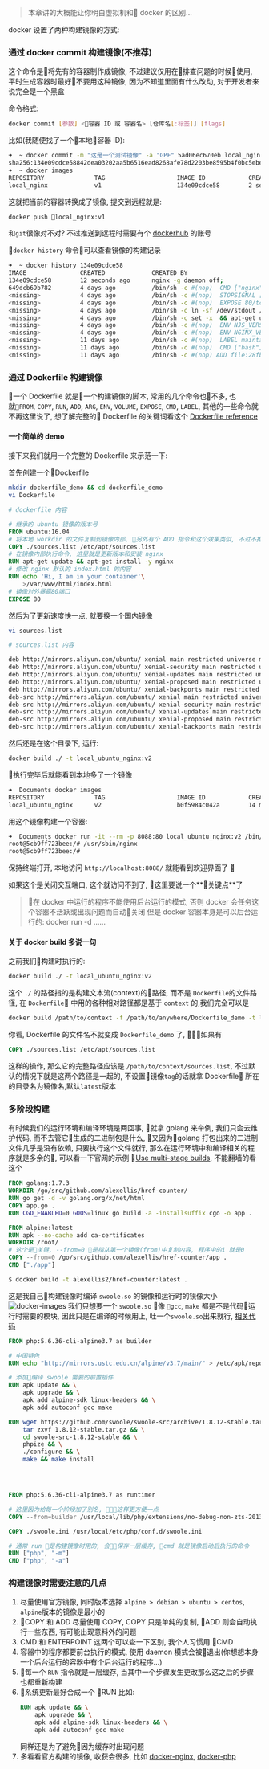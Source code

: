 
> 本章讲的大概能让你明白虚拟机和 docker 的区别...

docker 设置了两种构建镜像的方式:
### 通过 docker commit 构建镜像(不推荐)
这个命令是将先有的容器制作成镜像, 不过建议仅用在排查问题的时候使用, 平时生成容器时最好不要用这种镜像, 因为不知道里面有什么改动, 对于开发者来说完全是一个黑盒

命令格式:
```bash
docker commit [参数] <容器 ID 或 容器名> [仓库名[:标签]] [flags]
```

比如(我随便找了一个本地容器 ID):
```bash
➜  ~ docker commit -m "这是一个测试镜像" -a "GPF" 5ad06ec670eb local_nginx:v1
sha256:134e09cdce58842dea03202aa5b6516ead8268afe78d2203be8595b4f0bc5ebe
➜  ~ docker images
REPOSITORY              TAG                    IMAGE ID            CREATED             SIZE
local_nginx             v1                     134e09cdce58        2 seconds ago       109MB
```
这就把当前的容器转换成了镜像, 提交到远程就是:
```bash
docker push local_nginx:v1
```
和`git`很像对不对?   不过推送到远程时需要有个 [dockerhub](https://hub.docker.com/_/php/) 的账号

`docker history` 命令可以查看镜像的构建记录
```bash
➜  ~ docker history 134e09cdce58
IMAGE               CREATED             CREATED BY                                      SIZE                COMMENT
134e09cdce58        12 seconds ago      nginx -g daemon off;                            0B                  这是一个测试镜像
649dcb69b782        4 days ago          /bin/sh -c #(nop)  CMD ["nginx" "-g" "daemon…   0B
<missing>           4 days ago          /bin/sh -c #(nop)  STOPSIGNAL [SIGTERM]         0B
<missing>           4 days ago          /bin/sh -c #(nop)  EXPOSE 80/tcp                0B
<missing>           4 days ago          /bin/sh -c ln -sf /dev/stdout /var/log/nginx…   22B
<missing>           4 days ago          /bin/sh -c set -x  && apt-get update  && apt…   53.7MB
<missing>           4 days ago          /bin/sh -c #(nop)  ENV NJS_VERSION=1.15.1.0.…   0B
<missing>           4 days ago          /bin/sh -c #(nop)  ENV NGINX_VERSION=1.15.1-…   0B
<missing>           11 days ago         /bin/sh -c #(nop)  LABEL maintainer=NGINX Do…   0B
<missing>           11 days ago         /bin/sh -c #(nop)  CMD ["bash"]                 0B
<missing>           11 days ago         /bin/sh -c #(nop) ADD file:28fbc9fd012eef727…   55.3MB
```

### 通过 Dockerfile 构建镜像
一个 Dockerfile 就是一个构建镜像的脚本, 常用的几个命令也不多, 也就`FROM`, `COPY`, `RUN`, `ADD`, `ARG`, `ENV`, `VOLUME`, `EXPOSE`, `CMD`, `LABEL`, 其他的一些命令就不再这里说了, 想了解完整的 Dockerfile 的关键词看这个 [Dockerfile reference](https://docs.docker.com/engine/reference/builder/#usage)

#### 一个简单的 demo
接下来我们就用一个完整的 Dockerfile 来示范一下:

首先创建一个Dockerfile
```bash
mkdir dockerfile_demo && cd dockerfile_demo
vi Dockerfile
```

```Dockerfile
# dockerfile 内容

# 继承的 ubuntu 镜像的版本号
FROM ubuntu:16.04
# 将本地 workdir 的文件复制到镜像内部, 另外有个 ADD 指令和这个效果类似, 不过不推荐使用
COPY ./sources.list /etc/apt/sources.list
# 在镜像内部执行命令, 这里就是更新版本和安装 nginx
RUN apt-get update && apt-get install -y nginx
# 修改 nginx 默认的 index.html 的内容
RUN echo 'Hi, I am in your container'\
    >/var/www/html/index.html
# 镜像对外暴露80端口
EXPOSE 80
```
然后为了更新速度快一点, 就要换一个国内镜像
```bash
vi sources.list
```

```bash
# sources.list 内容

deb http://mirrors.aliyun.com/ubuntu/ xenial main restricted universe multiverse
deb http://mirrors.aliyun.com/ubuntu/ xenial-security main restricted universe multiverse
deb http://mirrors.aliyun.com/ubuntu/ xenial-updates main restricted universe multiverse
deb http://mirrors.aliyun.com/ubuntu/ xenial-proposed main restricted universe multiverse
deb http://mirrors.aliyun.com/ubuntu/ xenial-backports main restricted universe multiverse
deb-src http://mirrors.aliyun.com/ubuntu/ xenial main restricted universe multiverse
deb-src http://mirrors.aliyun.com/ubuntu/ xenial-security main restricted universe multiverse
deb-src http://mirrors.aliyun.com/ubuntu/ xenial-updates main restricted universe multiverse
deb-src http://mirrors.aliyun.com/ubuntu/ xenial-proposed main restricted universe multiverse
deb-src http://mirrors.aliyun.com/ubuntu/ xenial-backports main restricted universe multiverse
```
然后还是在这个目录下, 运行:
```bash
docker build ./ -t local_ubuntu_nginx:v2
```
执行完毕后就能看到本地多了一个镜像
```bash
➜  Documents docker images
REPOSITORY              TAG                    IMAGE ID            CREATED             SIZE
local_ubuntu_nginx      v2                     b0f5984c042a        14 minutes ago      214MB
```
用这个镜像构建一个容器:
```bash
➜  Documents docker run -it --rm -p 8088:80 local_ubuntu_nginx:v2 /bin/bash
root@5cb9ff723bee:/# /usr/sbin/nginx
root@5cb9ff723bee:/#
```
保持终端打开, 本地访问 `http://localhost:8088/` 就能看到欢迎界面了 
 
如果这个是关闭交互端口, 这个就访问不到了, 这里要说一个**关键点**了
> 在 docker 中运行的程序不能使用后台运行的模式, 否则 docker 会任务这个容器不活跃或出现问题而自动关闭
但是 docker 容器本身是可以后台运行的: docker run -d ......



#### 关于 docker build 多说一句
之前我们构建时执行的:
```bash
docker build ./ -t local_ubuntu_nginx:v2
```
这个 `./` 的路径指的是构建文本流(context)的路径, 而不是 `Dockerfile`的文件路径, 在 `Dockerfile` 中用的各种相对路径都是基于 `context` 的,我们完全可以是
```bash
docker build /path/to/context -f /path/to/anywhere/Dockerfile_demo -t local_ubuntu_nginx
```
你看, Dockerfile 的文件名不就变成 `Dockerfile_demo` 了, 如果有
```Dockerfile
COPY ./sources.list /etc/apt/sources.list
```
这样的操作, 那么它的完整路径应该是 `/path/to/context/sources.list`, 不过默认的情况下就是这两个路径是一起的, 不设置镜像`tag`的话就拿 Dockerfile 所在的目录名为镜像名,默认`latest`版本


### 多阶段构建
有时候我们的运行环境和编译环境是两回事, 就拿 golang 来举例, 我们只会去维护代码, 而不去管它生成的二进制包是什么, 又因为golang 打包出来的二进制文件几乎是没有依赖, 只要执行这个文件就行, 那么在运行环境中和编译相关的程序就是多余的, 可以看一下官网的示例 [Use multi-stage builds](https://docs.docker.com/develop/develop-images/multistage-build/), 不能翻墙的看这个

```Dockerfile
FROM golang:1.7.3
WORKDIR /go/src/github.com/alexellis/href-counter/
RUN go get -d -v golang.org/x/net/html  
COPY app.go .
RUN CGO_ENABLED=0 GOOS=linux go build -a -installsuffix cgo -o app .

FROM alpine:latest  
RUN apk --no-cache add ca-certificates
WORKDIR /root/
# 这个是关键, --from=0 是指从第一个镜像(from)中复制内容, 程序中的1 就是0
COPY --from=0 /go/src/github.com/alexellis/href-counter/app .
CMD ["./app"]
```
```bash
$ docker build -t alexellis2/href-counter:latest .
```

这是我自己构建镜像时编译 `swoole.so` 的镜像和运行时的镜像大小
![docker-images](http://blog-image.onlyoneip.com/docker-images.png)
我们只想要一个 `swoole.so` 像 `gcc`, `make` 都是不是代码运行时需要的模块, 因此只是在编译的时候用上, 吐一个`swoole.so`出来就行, [相关代码](https://github.com/gayhuber/dnmp/tree/master/php-cli)

```Dockerfile
FROM php:5.6.36-cli-alpine3.7 as builder

# 中国特色
RUN echo "http://mirrors.ustc.edu.cn/alpine/v3.7/main/" > /etc/apk/repositories

# 添加编译 swoole 需要的前置插件
RUN apk update && \
    apk upgrade && \
    apk add alpine-sdk linux-headers && \
    apk add autoconf gcc make

RUN wget https://github.com/swoole/swoole-src/archive/1.8.12-stable.tar.gz && \
    tar zxvf 1.8.12-stable.tar.gz && \
    cd swoole-src-1.8.12-stable && \
    phpize && \
    ./configure && \
    make && make install




FROM php:5.6.36-cli-alpine3.7 as runtimer

# 这里因为给每一个阶段加了别名, 这样更方便一点
COPY --from=builder /usr/local/lib/php/extensions/no-debug-non-zts-20131226/swoole.so /usr/local/lib/php/extensions/no-debug-non-zts-20131226/swoole.so

COPY ./swoole.ini /usr/local/etc/php/conf.d/swoole.ini

# 通常 run 是构建镜像时用的, 会保存一层缓存, cmd 就是镜像启动后执行的命令
RUN ["php", "-m"]
CMD ["php", "-a"]
```



### 构建镜像时需要注意的几点
1. 尽量使用官方镜像, 同时版本选择 `alpine > debian > ubuntu > centos`, `alpine`版本的镜像是最小的
2. COPY 和 ADD 尽量使用 COPY, COPY 只是单纯的复制, ADD 则会自动执行一些东西, 有可能出现意料外的问题
3. CMD 和 ENTERPOINT 这两个可以查一下区别, 我个人习惯用 CMD
4. 容器中的程序都要前台执行的模式, 使用 daemon 模式会被退出(你想想本身一个后台运行的容器中有个后台运行的程序...)
5. 每一个 `RUN` 指令就是一层缓存, 当其中一个步骤发生更改那么这之后的步骤也都重新构建
6. 系统更新最好合成一个 RUN 比如:
    ```Dockerfile
    RUN apk update && \
        apk upgrade && \
        apk add alpine-sdk linux-headers && \
        apk add autoconf gcc make
    ```
    同样还是为了避免因为缓存时出现问题
7. 多看看官方构建的镜像, 收获会很多, 比如 [docker-nginx](https://github.com/nginxinc/docker-nginx/tree/e3e35236b2c77e02266955c875b74bdbceb79c44/stable), [docker-php](https://github.com/docker-library/php/tree/4af0a8734a48ab84ee96de513aabc45418b63dc5)




